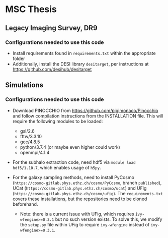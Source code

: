 # MSC Thesis

## Legacy Imaging Survey, DR9

### Configurations needed to use this code

- Install requirements found in `requirements.txt` within the appropriate folder
- Additionally, install the DESI library `desitarget`, per instructions at https://github.com/desihub/desitarget

## Simulations

### Configurations needed to use this code

- Download PINOCCHIO from https://github.com/pigimonaco/Pinocchio and follow compilation instructions from the INSTALLATION file. This will require the following modules to be loaded:
	- gsl/2.6
	- fftw/3.3.10
	- gcc/4.8.5
	- python/3.7.4 (or maybe even higher could work)
	- openmpi/4.1.4

- For the subhalo extraction code, need hdf5 via `module load hdf5/1.10.7`, which enables usage of `h5py`.

- For the galaxy sampling methods, need to install PyCosmo (`https://cosmo-gitlab.phys.ethz.ch/cosmo/PyCosmo`, branch `published`), UCat (`https://cosmo-gitlab.phys.ethz.ch/cosmo/ucat`) and UFig (`https://cosmo-gitlab.phys.ethz.ch/cosmo/ufig`). The `requirements.txt` covers these installations, but the repositories need to be cloned beforehand.
	- Note: there is a current issue with UFig, which requires `ivy-wfengine>=0.3.1` but no such version exists. To solve this, we modify the `setup.py` file within UFig to require `ivy-wfengine` instead of `ivy-wfengine>=0.3.1`.
